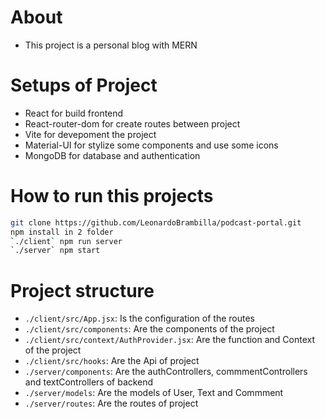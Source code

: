 # About 
- This project is a personal blog with MERN

# Setups of Project
- React for build frontend
- React-router-dom for create routes between project
- Vite for devepoment the project
- Material-UI for stylize some components and use some icons
- MongoDB for database and authentication


# How to run this projects
```sh
git clone https://github.com/LeonardoBrambilla/podcast-portal.git
npm install in 2 folder
`./client` npm run server
`./server` npm start
```

# Project structure
- `./client/src/App.jsx`: Is the configuration of the routes
- `./client/src/components`: Are the components of the project
- `./client/src/context/AuthProvider.jsx`: Are the function and Context of the project 
- `./client/src/hooks`: Are the Api of project 
- `./server/components`: Are the authControllers, commmentControllers and textControllers of backend
- `./server/models`: Are the models of User, Text and Commment
- `./server/routes`: Are the routes of project








